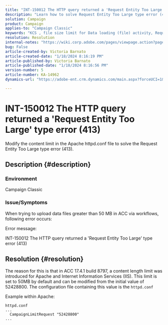 ```yaml
---
title: "INT-150012 The HTTP query returned a 'Request Entity Too Large' type error (413)"
description: "Learn how to solve Request Entity Too Large type error (413)."
solution: Campaign
product: Campaign
applies-to: "Campaign Classic"
keywords: "KCS , file size limit for Data loading (file) activity, Request Entity Too Large, CampaignLimitRequest"
resolution: Resolution
internal-notes: "https://wiki.corp.adobe.com/pages/viewpage.action?pageId=1423015339#ACC-Apache/Tomcat/IIS-WhatisthefilesizelimitforDataloading(file)activity?"
bug: False
article-created-by: Victoria Barnato
article-created-date: "1/18/2024 8:16:19 PM"
article-published-by: Victoria Barnato
article-published-date: "1/18/2024 8:16:56 PM"
version-number: 5
article-number: KA-14962
dynamics-url: "https://adobe-ent.crm.dynamics.com/main.aspx?forceUCI=1&pagetype=entityrecord&etn=knowledgearticle&id=3caeb06a-3eb6-ee11-a569-6045bd006704"

---
```

# INT-150012 The HTTP query returned a 'Request Entity Too Large' type error (413)


Modify the content limit in the Apache httpd.conf file to solve the Request Entity Too Large type error (413).

## Description {#description}


### <b>Environment</b>

Campaign Classic

### <b>Issue/Symptoms</b>

When trying to upload data files greater than 50 MB in ACC via workflows, following error occurs:



Error message:

INT-150012 The HTTP query returned a 'Request Entity Too Large' type error (413)


## Resolution {#resolution}


The reason for this is that in ACC 17.4.1 build 8797, a content length limit was introduced for Apache and Internet Information Services (IIS). This limit is set to 50MB by default and can be modified from the initial value of 52428800. The configuration file containing this value is the `httpd.conf`

Example within Apache:


```
httpd.conf
...
  CampaignLimitRequest "52428800"
...
```

